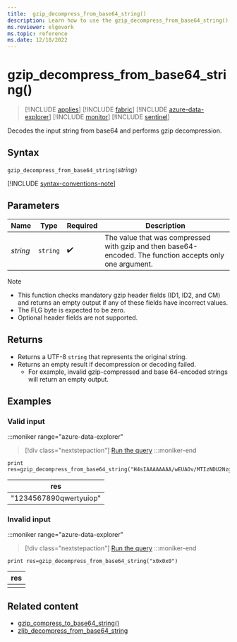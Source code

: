 ```yaml
---
title:  gzip_decompress_from_base64_string() 
description: Learn how to use the gzip_decompress_from_base64_string() function to decode an input string from base64 and perform a gzip-decompression.
ms.reviewer: elgevork
ms.topic: reference
ms.date: 12/18/2022
---
```

# gzip_decompress_from_base64_string()

> [!INCLUDE [applies](../includes/applies-to-version/applies.md)] [!INCLUDE [fabric](../includes/applies-to-version/fabric.md)] [!INCLUDE [azure-data-explorer](../includes/applies-to-version/azure-data-explorer.md)] [!INCLUDE [monitor](../includes/applies-to-version/monitor.md)] [!INCLUDE [sentinel](../includes/applies-to-version/sentinel.md)]

Decodes the input string from base64 and performs gzip decompression.

## Syntax

`gzip_decompress_from_base64_string(`*string*`)`

[!INCLUDE [syntax-conventions-note](../includes/syntax-conventions-note.md)]

## Parameters

| Name | Type | Required | Description |
|--|--|--|--|
| *string* | `string` |  :heavy_check_mark: | The value that was compressed with gzip and then base64-encoded. The function accepts only one argument.|

> [!NOTE]
>
> * This function checks mandatory gzip header fields (ID1, ID2, and CM) and returns an empty output if any of these fields have incorrect values.
> * The FLG byte is expected to be zero.
> * Optional header fields are not supported.

## Returns

* Returns a UTF-8 `string` that represents the original string.
* Returns an empty result if decompression or decoding failed.
  * For example, invalid gzip-compressed and base 64-encoded strings will return an empty output.

## Examples

### Valid input

:::moniker range="azure-data-explorer"
> [!div class="nextstepaction"]
> <a href="https://dataexplorer.azure.com/clusters/help/databases/Samples?query=H4sIAAAAAAAAAysoyswrUShKLbZNr8osiE9JTc7PLQByi+PTivJz45MSi1PNTOKLS4DK0jWUPEyKPR2hQL/cNdTRv0zfN8Szys8l1MivKt3U18PNOCrCyyA1IqwgydjRLNc8zcgNrNrWVkkTALBjGHhsAAAA" target="_blank">Run the query</a>
:::moniker-end

```kusto
print res=gzip_decompress_from_base64_string("H4sIAAAAAAAA/wEUAOv/MTIzNDU2Nzg5MHF3ZXJ0eXVpb3A6m7f2FAAAAA==")
```

|res|
|--|
|"1234567890qwertyuiop"|

### Invalid input

:::moniker range="azure-data-explorer"
> [!div class="nextstepaction"]
> <a href="https://dataexplorer.azure.com/clusters/help/databases/Samples?query=H4sIAAAAAAAAAysoyswrUShKLbZNr8osiE9JTc7PLQByi+PTivJz45MSi1PNTOKLS4DK0jWUKgxAUEkTAPzuZ/E2AAAA" target="_blank">Run the query</a>
:::moniker-end

```kusto
print res=gzip_decompress_from_base64_string("x0x0x0")
```

|res|
|--|
||

## Related content

* [gzip_compress_to_base64_string()](gzip-base64-compress.md)
* [zlib_decompress_from_base64_string](zlib-base64-decompress-function.md)

